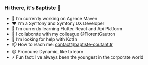 ### Hi there, it's Baptiste 👋

- 🔭 I’m currently working on Agence Maven
- :heart: I'm a Symfony and Symfony UX Developer
- 🌱 I’m currently learning Flutter, React and Api Platform
- 👯 I collaborate with my colleague @FlorentGautron
- 🤔 I’m looking for help with Kotlin
- 📫 How to reach me: contact@baptiste-coutant.fr
- 😄 Pronouns: Dynamic, like to learn
- ⚡ Fun fact: I've always been the youngest in the corporate world

